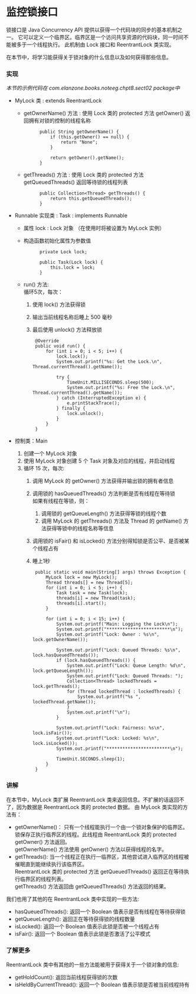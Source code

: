 监控锁接口
====

锁接口是 Java Concurrency API 提供以获得一个代码块的同步的基本机制之一。
它可以定义一个临界区。临界区是一个访问共享资源的代码块，同一时间不能被多于一个线程执行。
此机制由 Lock 接口和 ReentrantLock 类实现。

在本节中，将学习能获得关于锁对象的什么信息以及如何获得那些信息。


### 实现

*本节的示例代码在 com.elanzone.books.noteeg.chpt8.sect02 package中*


* MyLock 类 : extends ReentrantLock

    * getOwnerName() 方法 : 使用 Lock 类的 protected 方法 getOwner() 返回拥有对锁的控制的线程名称

                public String getOwnerName() {
                    if (this.getOwner() == null) {
                        return "None";
                    }

                    return getOwner().getName();
                }

    * getThreads() 方法 : 使用 Lock 类的 protected 方法 getQueuedThreads() 返回等待锁的线程列表

                public Collection<Thread> getThreads() {
                    return this.getQueuedThreads();
                }


* Runnable 实现类 : Task : implements Runnable

    * 属性 lock : Lock 对象 （在使用时将被设置为 MyLock 实例）
    * 构造函数初始化属性为参数值

                private Lock lock;

                public Task(Lock lock) {
                    this.lock = lock;
                }

    * run() 方法:
        <br/>
        循环5次，每次：
        1. 使用 lock() 方法获得锁
        2. 输出当前线程名称后睡上 500 毫秒
        3. 最后使用 unlock() 方法释放锁

                @Override
                public void run() {
                    for (int i = 0; i < 5; i++) {
                        lock.lock();
                        System.out.printf("%s: Get the Lock.\n", Thread.currentThread().getName());

                        try {
                            TimeUnit.MILLISECONDS.sleep(500);
                            System.out.printf("%s: Free the Lock.\n", Thread.currentThread().getName());
                        } catch (InterruptedException e) {
                            e.printStackTrace();
                        } finally {
                            lock.unlock();
                        }
                    }
                }

* 控制类：Main

    1. 创建一个 MyLock 对象
    2. 使用 MyLock 对象创建 5 个 Task 对象及对应的线程，并启动线程
    3. 循环 15 次，每次:
        1. 调用 MyLock 的 getOwner() 方法获得并输出锁的拥有者信息
        2. 调用锁的 hasQueuedThreads() 方法判断是否有线程在等待锁
            <br/>
            如果有线程在等锁，则：
            1. 调用锁的 getQueueLength() 方法获得等锁的线程个数
            2. 调用 MyLock 的 getThreads() 方法及 Thread 的 getName() 方法获得等锁中的线程名称等信息
        3. 调用锁的 isFair() 和 isLocked() 方法分别得知锁是否公平、是否被某个线程占有
        4. 睡上1秒

                public static void main(String[] args) throws Exception {
                    MyLock lock = new MyLock();
                    Thread threads[] = new Thread[5];
                    for (int i = 0; i < 5; i++) {
                        Task task = new Task(lock);
                        threads[i] = new Thread(task);
                        threads[i].start();
                    }

                    for (int i = 0; i < 15; i++) {
                        System.out.printf("Main: Logging the Lock\n");
                        System.out.printf("************************\n");
                        System.out.printf("Lock: Owner : %s\n", lock.getOwnerName());

                        System.out.printf("Lock: Queued Threads: %s\n", lock.hasQueuedThreads());
                        if (lock.hasQueuedThreads()) {
                            System.out.printf("Lock: Queue Length: %d\n", lock.getQueueLength());
                            System.out.printf("Lock: Queued Threads: ");
                            Collection<Thread> lockedThreads = lock.getThreads();
                            for (Thread lockedThread : lockedThreads) {
                                System.out.printf("%s ", lockedThread.getName());
                            }
                            System.out.printf("\n");
                        }

                        System.out.printf("Lock: Fairness: %s\n", lock.isFair());
                        System.out.printf("Lock: Locked: %s\n", lock.isLocked());
                        System.out.printf("************************\n");

                        TimeUnit.SECONDS.sleep(1);
                    }
                }


### 讲解

在本节中，MyLock 类扩展 ReentrantLock 类来返回信息。不扩展的话返回不了，因为数据是 ReentrantLock 类的 protected 数据。
由 MyLock 类实现的方法有：

* getOwnerName()： 只有一个线程能执行一个由一个锁对象保护的临界区。<br/>
                   锁保存正执行临界区的线程。此线程由 ReentrantLock 类的 protected getOwner() 方法返回。<br/>
                   getOwnerName() 方法使用 getOwner() 方法以获得线程的名字。
* getThreads(): 当一个线程正在执行一临界区，其他尝试进入临界区的线程被催眠直到能继续执行该临界区。<br/>
                ReentrantLock 类的 protected 方法 getQueuedThreads() 返回正在等待执行临界区的线程列表。<br/>
                getThreads() 方法返回由 getQueuedThreads() 方法返回的结果。

我们也用了其他的在 ReentrantLock 类中实现的一些方法:

* hasQueuedThreads(): 返回一个 Boolean 值表示是否有线程在等待获得锁
* getQueueLength(): 返回正在等待获得锁的线程数量
* isLocked(): 返回一个 Boolean 值表示此锁是否被一个线程占有
* isFair(): 返回一个 Boolean 值表示此锁是否激活了公平模式


### 了解更多

ReentrantLock 类中有其他的一些方法能被用于获得关于一个锁对象的信息:

* getHoldCount(): 返回当前线程获得锁的次数
* isHeldByCurrentThread(): 返回一个 Boolean 值表示锁是否被当前线程持有


